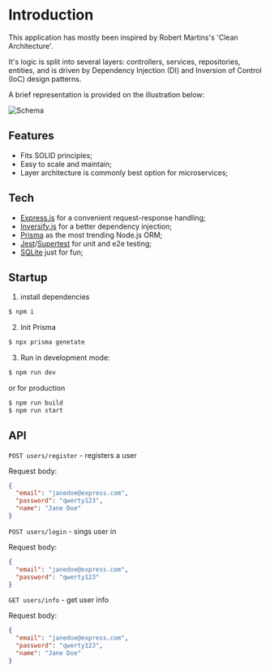 # Introduction

This application has mostly been inspired by Robert Martins's 'Clean Architecture'.

It's logic is split into several layers: controllers, services, repositories, entities, and is driven by Dependency Injection (DI) and Inversion of Control (IoC) design patterns.

A brief representation is provided on the illustration below:

![Schema](https://sun9-33.userapi.com/impg/PPFG-gwdOjVJY-bRMKtwNotg_FvGp7QFw9cDAw/N7ev7_si3rw.jpg?size=1223x802&quality=95&sign=389d7e24053fb0f8474e992b466a656e&type=album)

## Features
- Fits SOLID principles;
- Easy to scale and maintain;
- Layer architecture is commonly best option for microservices;

## Tech
- [Express.js](https://github.com/expressjs/express) for a convenient request-response handling;
- [Inversify.js](https://inversify.io/) for a better dependency injection;
- [Prisma](https://www.prisma.io/) as the most trending Node.js ORM;
- [Jest](https://jestjs.io/)/[Supertest](https://github.com/ladjs/supertest) for unit and e2e testing;
- [SQLite](https://www.sqlite.org) just for fun;

## Startup

1. install dependencies
```bash
$ npm i
```

2. Init Prisma
```bash
$ npx prisma genetate
```

3. Run in development mode:
```bash
$ npm run dev
```

or for production
```bash
$ npm run build
$ npm run start
```

## API

`POST users/register` - registers a user

Request body:
```json
{
  "email": "janedoe@express.com",
  "password": "qwerty123",
  "name": "Jane Doe"
}
```

`POST users/login` - sings user in

Request body:
```json
{
  "email": "janedoe@express.com",
  "password": "qwerty123"
}
```

`GET users/info` - get user info

Request body:
```json
{
  "email": "janedoe@express.com",
  "password": "qwerty123",
  "name": "Jane Doe"
}
```